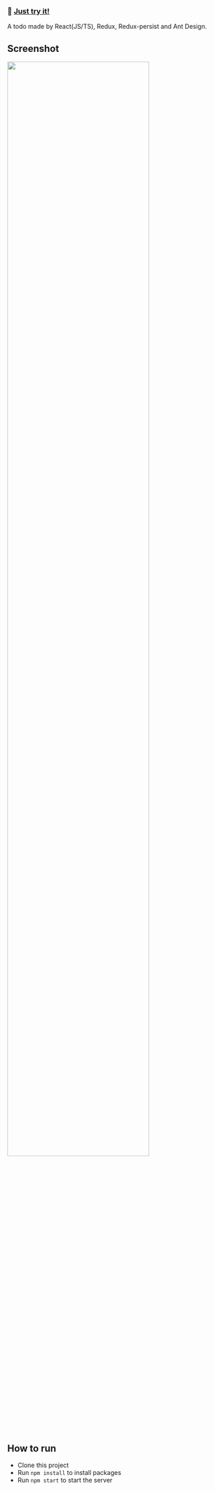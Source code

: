 ### 🐬 [Just try it!](https://uncle-ara.github.io/todo/)
A todo made by React(JS/TS), Redux, Redux-persist and Ant Design.

## Screenshot
<img src="https://sun9-26.userapi.com/impg/zp8ZJeoJU2zkKZz7gLB7mzFxSbFPTnkjpnP3cw/n6YSrmWMSrE.jpg?size=633x584&quality=96&sign=276bb7dfbbd3963324f75accfece6a32&type=album" height="80%" width="80%">

## How to run
* Clone this project
* Run `npm install` to install packages
* Run `npm start` to start the server
